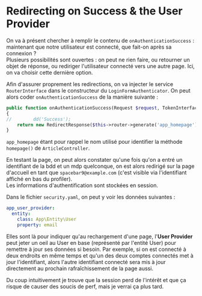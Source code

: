 # Redirecting on Success & the User Provider

On va à présent chercher à remplir le contenu de `onAuthenticationSuccess` : 
maintenant que notre utilisateur est connecté, que fait-on après sa connexion ?  
Plusieurs possibilités sont ouvertes : on peut ne rien faire, ou retourner un objet de réponse,
ou rediriger l'utilisateur connecté vers une autre page. Ici, on va choisir cette dernière option.  

Afin d'assurer proprement les redirections, on va injecter le service `RouterInterface` dans le
constructeur du `LoginFormAuthenticator`. On peut alors coder `onAuthenticationSuccess` de la 
manière suivante :
```PHP
public function onAuthenticationSuccess(Request $request, TokenInterface $token, $providerKey)
{
//        dd('Success');
    return new RedirectResponse($this->router->generate('app_homepage'));
}
```
`app_homepage` étant pour rappel le nom utilisé pour identifier la méthode `homepage()` de
`ArticleController`.  

En testant la page, on peut alors constater qu'une fois qu'on a entré un identifiant de la bdd
et un mdp quelconque, on est alors redirigé sur la page d'accueil en tant que 
`spacebar9@example.com` (c'est visible via l'identifiant affiché en bas du profiler).  
Les informations d'authentification sont stockées en session.  

Dans le fichier `security.yaml`, on peut y voir les données suivantes :
```yaml
app_user_provider:
  entity:
    class: App\Entity\User
    property: email
```

Elles sont là pour indiquer qu'au rechargement d'une page, l'**User Provider** peut
jeter un oeil au User en base (représenté par l'entité User) pour remettre à jour 
ses données si besoin. Par exemple, si on est connecté à deux endroits en même temps
et qu'un des deux comptes connectés met à jour l'identifiant, alors l'autre identifiant
connecté sera mis à jour directement au prochain rafraîchissement de la page aussi.  

Du coup intuitivement je trouve que la session perd de l'intérêt et que ça risque 
de causer des soucis de perf, mais je verrai ça plus tard.
